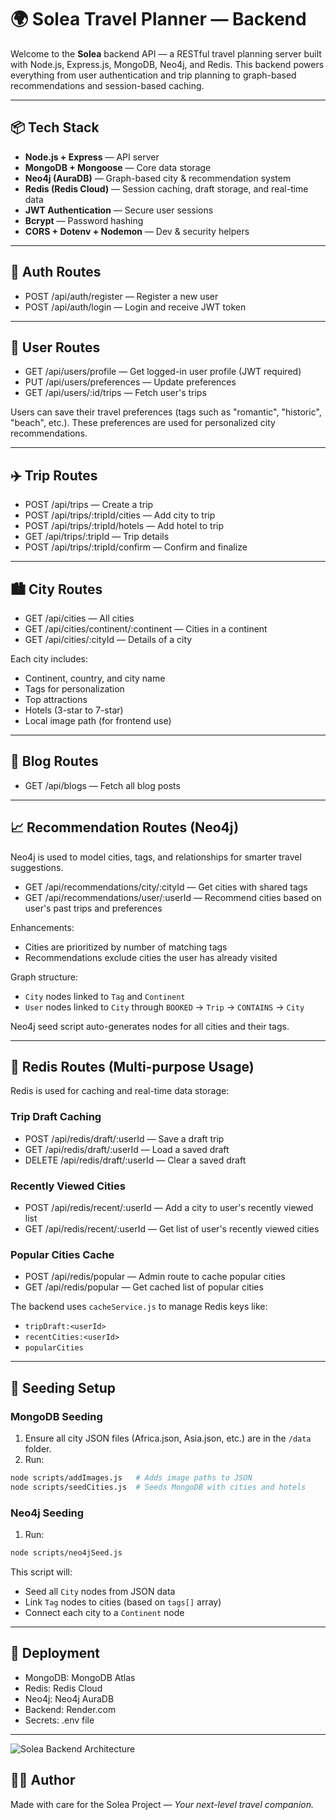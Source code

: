 # 🌍 Solea Travel Planner — Backend

Welcome to the **Solea** backend API — a RESTful travel planning server built with Node.js, Express.js, MongoDB, Neo4j, and Redis. This backend powers everything from user authentication and trip planning to graph-based recommendations and session-based caching.


---

## 📦 Tech Stack

- **Node.js + Express** — API server
- **MongoDB + Mongoose** — Core data storage
- **Neo4j (AuraDB)** — Graph-based city & recommendation system
- **Redis (Redis Cloud)** — Session caching, draft storage, and real-time data
- **JWT Authentication** — Secure user sessions
- **Bcrypt** — Password hashing
- **CORS + Dotenv + Nodemon** — Dev & security helpers

---

## 🔐 Auth Routes

- POST /api/auth/register — Register a new user
- POST /api/auth/login — Login and receive JWT token

---

## 👤 User Routes

- GET /api/users/profile — Get logged-in user profile (JWT required)
- PUT /api/users/preferences — Update preferences
- GET /api/users/:id/trips — Fetch user's trips

Users can save their travel preferences (tags such as "romantic", "historic", "beach", etc.). These preferences are used for personalized city recommendations.

---

## ✈️ Trip Routes

- POST /api/trips — Create a trip
- POST /api/trips/:tripId/cities — Add city to trip
- POST /api/trips/:tripId/hotels — Add hotel to trip
- GET /api/trips/:tripId — Trip details
- POST /api/trips/:tripId/confirm — Confirm and finalize

---

## 🏙️ City Routes

- GET /api/cities — All cities
- GET /api/cities/continent/:continent — Cities in a continent
- GET /api/cities/:cityId — Details of a city

Each city includes:
- Continent, country, and city name
- Tags for personalization
- Top attractions
- Hotels (3-star to 7-star)
- Local image path (for frontend use)

---

## 📝 Blog Routes

- GET /api/blogs — Fetch all blog posts

---

## 📈 Recommendation Routes (Neo4j)

Neo4j is used to model cities, tags, and relationships for smarter travel suggestions.

- GET /api/recommendations/city/:cityId — Get cities with shared tags
- GET /api/recommendations/user/:userId — Recommend cities based on user's past trips and preferences

Enhancements:
- Cities are prioritized by number of matching tags
- Recommendations exclude cities the user has already visited

Graph structure:
- `City` nodes linked to `Tag` and `Continent`
- `User` nodes linked to `City` through `BOOKED` → `Trip` → `CONTAINS` → `City`

Neo4j seed script auto-generates nodes for all cities and their tags.

---

## 🧠 Redis Routes (Multi-purpose Usage)

Redis is used for caching and real-time data storage:

### Trip Draft Caching
- POST /api/redis/draft/:userId — Save a draft trip
- GET /api/redis/draft/:userId — Load a saved draft
- DELETE /api/redis/draft/:userId — Clear a saved draft

### Recently Viewed Cities
- POST /api/redis/recent/:userId — Add a city to user's recently viewed list
- GET /api/redis/recent/:userId — Get list of user's recently viewed cities

### Popular Cities Cache
- POST /api/redis/popular — Admin route to cache popular cities
- GET /api/redis/popular — Get cached list of popular cities

The backend uses `cacheService.js` to manage Redis keys like:
- `tripDraft:<userId>`
- `recentCities:<userId>`
- `popularCities`

---

## 🧬 Seeding Setup

### MongoDB Seeding

1. Ensure all city JSON files (Africa.json, Asia.json, etc.) are in the `/data` folder.
2. Run:
```bash
node scripts/addImages.js   # Adds image paths to JSON
node scripts/seedCities.js  # Seeds MongoDB with cities and hotels
```

### Neo4j Seeding

1. Run:
```bash
node scripts/neo4jSeed.js
```

This script will:
- Seed all `City` nodes from JSON data
- Link `Tag` nodes to cities (based on `tags[]` array)
- Connect each city to a `Continent` node

---

## 🚀 Deployment

- MongoDB: MongoDB Atlas
- Redis: Redis Cloud
- Neo4j: Neo4j AuraDB
- Backend: Render.com
- Secrets: .env file

---

![Solea Backend Architecture](https://i.ibb.co/nN0KbFzk/Sol-a-Workflow.png)


## 👨‍💼 Author

Made with care for the Solea Project — *Your next-level travel companion.*
